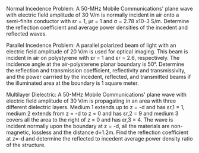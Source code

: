 Normal Incedence Problem: A 50-MHz Mobile Communications' plane wave with electric field amplitude of 30 V/m is normally
incident in air onto a semi-finite conductor with εr = 1, μr = 1 and σ = 2.78 x10-3 S/m. Determine the reflection coefficient and average power densities of the incedent and reflected waves.

Parallel Incedence Problem: A parallel polarized beam of light with an electric field amplitude of 20 V/m is used for optical
imaging. This beam is incident in air on polystyrene with εr = 1 and εr = 2.6, respectively. The incidence
angle at the air-polysterene planar boundary is 50°. Determine the reflection and transmission coefficient, reflectivity and transmissivity, and the power carrried by the incedent, reflected, and transmitted beams if the illuminated area at the boundary is 1 square meter.

Multilayer Dielectric: A 50-MHz Mobile Communications' plane wave with electric field amplitude of 30 V/m is propagating in an area with three different dielectric layers. Medium 1 extends up to z = -d and has εr,1 = 1, medium 2 extends from z = -d to z = 0 and has εr,2 = 9 and
medium 3 covers all the area to the right of z = 0 and has εr,3 = 4. The wave is incident normally upon the boundary at z = -d, all the materials are non-magnetic, lossless and the distance d=1.2m. Find the reflection coefficient at z=-d and determine the reflected to incedent average power density ratio of the structure.
